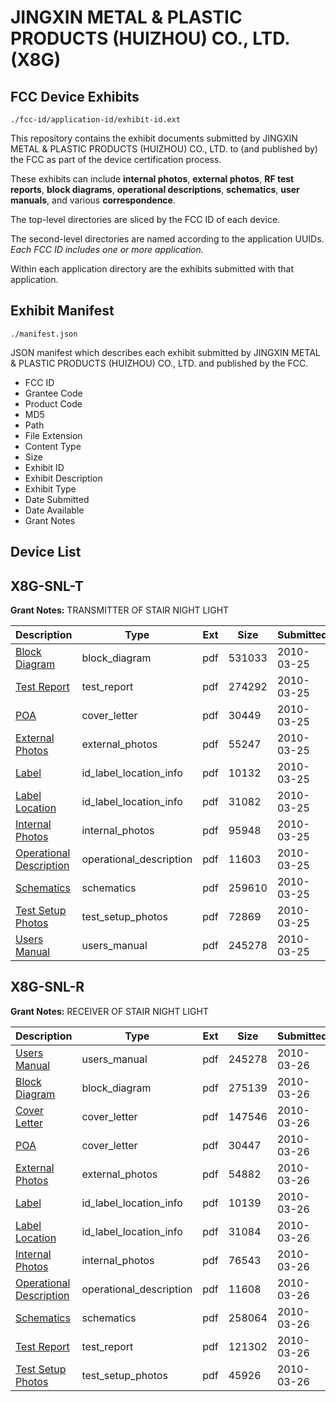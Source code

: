 # JINGXIN METAL & PLASTIC PRODUCTS (HUIZHOU) CO., LTD. (X8G)
## FCC Device Exhibits

```
./fcc-id/application-id/exhibit-id.ext
```

This repository contains the exhibit documents submitted by JINGXIN METAL & PLASTIC PRODUCTS (HUIZHOU) CO., LTD. to (and published by) the FCC as part of the device certification process.

These exhibits can include **internal photos**, **external photos**, **RF test reports**, **block diagrams**, **operational descriptions**, **schematics**, **user manuals**, and various **correspondence**.

The top-level directories are sliced by the FCC ID of each device.

The second-level directories are named according to the application UUIDs. *Each FCC ID includes one or more application.*

Within each application directory are the exhibits submitted with that application. 

## Exhibit Manifest

```
./manifest.json
```

JSON manifest which describes each exhibit submitted by JINGXIN METAL & PLASTIC PRODUCTS (HUIZHOU) CO., LTD. and published by the FCC.

- FCC ID
- Grantee Code
- Product Code
- MD5
- Path
- File Extension
- Content Type
- Size
- Exhibit ID
- Exhibit Description
- Exhibit Type
- Date Submitted
- Date Available
- Grant Notes

## Device List
## X8G-SNL-T
**Grant Notes:** TRANSMITTER OF STAIR NIGHT LIGHT

| Description | Type | Ext | Size | Submitted | Available |
| ----------- | ---- | --- | ---- | --------- | --------- |
| [Block Diagram](X8G-SNL-T/8b4085330e09664d78a5ef9f9ae21b61/1257173.pdf) | block_diagram | pdf | 531033 | 2010-03-25 | 2010-03-25 |
| [Test Report](X8G-SNL-T/8b4085330e09664d78a5ef9f9ae21b61/1257181.pdf) | test_report | pdf | 274292 | 2010-03-25 | 2010-03-25 |
| [POA](X8G-SNL-T/8b4085330e09664d78a5ef9f9ae21b61/1257179.pdf) | cover_letter | pdf | 30449 | 2010-03-25 | 2010-03-25 |
| [External Photos](X8G-SNL-T/8b4085330e09664d78a5ef9f9ae21b61/1257174.pdf) | external_photos | pdf | 55247 | 2010-03-25 | 2010-03-25 |
| [Label](X8G-SNL-T/8b4085330e09664d78a5ef9f9ae21b61/1257175.pdf) | id_label_location_info | pdf | 10132 | 2010-03-25 | 2010-03-25 |
| [Label Location](X8G-SNL-T/8b4085330e09664d78a5ef9f9ae21b61/1257176.pdf) | id_label_location_info | pdf | 31082 | 2010-03-25 | 2010-03-25 |
| [Internal Photos](X8G-SNL-T/8b4085330e09664d78a5ef9f9ae21b61/1257177.pdf) | internal_photos | pdf | 95948 | 2010-03-25 | 2010-03-25 |
| [Operational Description](X8G-SNL-T/8b4085330e09664d78a5ef9f9ae21b61/1257178.pdf) | operational_description | pdf | 11603 | 2010-03-25 | 2010-03-25 |
| [Schematics](X8G-SNL-T/8b4085330e09664d78a5ef9f9ae21b61/1257180.pdf) | schematics | pdf | 259610 | 2010-03-25 | 2010-03-25 |
| [Test Setup Photos](X8G-SNL-T/8b4085330e09664d78a5ef9f9ae21b61/1257182.pdf) | test_setup_photos | pdf | 72869 | 2010-03-25 | 2010-03-25 |
| [Users Manual](X8G-SNL-T/8b4085330e09664d78a5ef9f9ae21b61/1257183.pdf) | users_manual | pdf | 245278 | 2010-03-25 | 2010-03-25 |
## X8G-SNL-R
**Grant Notes:** RECEIVER OF STAIR NIGHT LIGHT

| Description | Type | Ext | Size | Submitted | Available |
| ----------- | ---- | --- | ---- | --------- | --------- |
| [Users Manual](X8G-SNL-R/1e3c5c28d8949725e10ccd6a341fc1f5/1257183.pdf) | users_manual | pdf | 245278 | 2010-03-26 | 2010-03-26 |
| [Block Diagram](X8G-SNL-R/1e3c5c28d8949725e10ccd6a341fc1f5/1257937.pdf) | block_diagram | pdf | 275139 | 2010-03-26 | 2010-03-26 |
| [Cover Letter](X8G-SNL-R/1e3c5c28d8949725e10ccd6a341fc1f5/1257938.pdf) | cover_letter | pdf | 147546 | 2010-03-26 | 2010-03-26 |
| [POA](X8G-SNL-R/1e3c5c28d8949725e10ccd6a341fc1f5/1257944.pdf) | cover_letter | pdf | 30447 | 2010-03-26 | 2010-03-26 |
| [External Photos](X8G-SNL-R/1e3c5c28d8949725e10ccd6a341fc1f5/1257939.pdf) | external_photos | pdf | 54882 | 2010-03-26 | 2010-03-26 |
| [Label](X8G-SNL-R/1e3c5c28d8949725e10ccd6a341fc1f5/1257940.pdf) | id_label_location_info | pdf | 10139 | 2010-03-26 | 2010-03-26 |
| [Label Location](X8G-SNL-R/1e3c5c28d8949725e10ccd6a341fc1f5/1257941.pdf) | id_label_location_info | pdf | 31084 | 2010-03-26 | 2010-03-26 |
| [Internal Photos](X8G-SNL-R/1e3c5c28d8949725e10ccd6a341fc1f5/1257942.pdf) | internal_photos | pdf | 76543 | 2010-03-26 | 2010-03-26 |
| [Operational Description](X8G-SNL-R/1e3c5c28d8949725e10ccd6a341fc1f5/1257943.pdf) | operational_description | pdf | 11608 | 2010-03-26 | 2010-03-26 |
| [Schematics](X8G-SNL-R/1e3c5c28d8949725e10ccd6a341fc1f5/1257945.pdf) | schematics | pdf | 258064 | 2010-03-26 | 2010-03-26 |
| [Test Report](X8G-SNL-R/1e3c5c28d8949725e10ccd6a341fc1f5/1257936.pdf) | test_report | pdf | 121302 | 2010-03-26 | 2010-03-26 |
| [Test Setup Photos](X8G-SNL-R/1e3c5c28d8949725e10ccd6a341fc1f5/1257946.pdf) | test_setup_photos | pdf | 45926 | 2010-03-26 | 2010-03-26 |
